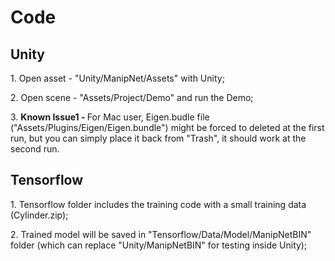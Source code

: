 Code
============


Unity
------------
<p>
  1. Open asset - "Unity/ManipNet/Assets" with Unity;
</p>
<p>
  2. Open scene - "Assets/Project/Demo" and run the Demo;
</p>
<p>
  3. <b>Known Issue1 - </b> For Mac user, Eigen.budle file ("Assets/Plugins/Eigen/Eigen.bundle") might be forced to deleted at the first run, but you can simply place it back from "Trash", it should work at the second run.
</p>

Tensorflow
------------
<p>
  1. Tensorflow folder includes the training code with a small training data (Cylinder.zip);
</p>
<p>
  2. Trained model will be saved in "Tensorflow/Data/Model/ManipNetBIN" folder (which can replace "Unity/ManipNetBIN" for testing inside Unity);
</p>
